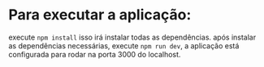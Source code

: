 # Para executar a aplicação:
execute ```npm install``` isso irá instalar todas as dependências.
após instalar as dependências necessárias, execute ```npm run dev```, a aplicação está configurada para rodar na porta 3000 do localhost.